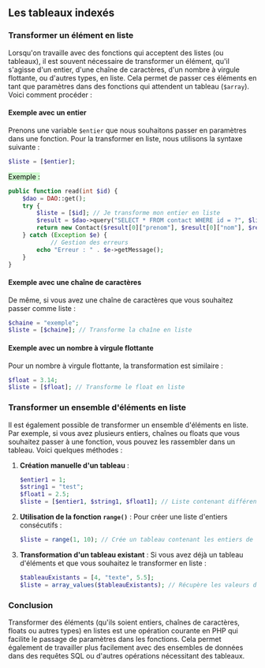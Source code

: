 ## Les tableaux indexés

### Transformer un élément en liste
Lorsqu'on travaille avec des fonctions qui acceptent des listes (ou tableaux), il est souvent nécessaire de transformer un élément, qu'il s'agisse d'un entier, d'une chaîne de caractères, d'un nombre à virgule flottante, ou d'autres types, en liste. Cela permet de passer ces éléments en tant que paramètres dans des fonctions qui attendent un tableau (`$array`). Voici comment procéder :

#### Exemple avec un entier
Prenons une variable `$entier` que nous souhaitons passer en paramètres dans une fonction. Pour la transformer en liste, nous utilisons la syntaxe suivante :

```php
$liste = [$entier];
```

<mark style="background: #BBFABBA6;">Exemple :</mark>
```php
public function read(int $id) {
    $dao = DAO::get();
    try {
        $liste = [$id]; // Je transforme mon entier en liste
        $result = $dao->query("SELECT * FROM contact WHERE id = ?", $liste);
        return new Contact($result[0]["prenom"], $result[0]["nom"], $result[0]["phone"]);
    } catch (Exception $e) {
	        // Gestion des erreurs
        echo "Erreur : " . $e->getMessage();
    }
}
```

#### Exemple avec une chaîne de caractères
De même, si vous avez une chaîne de caractères que vous souhaitez passer comme liste :

```php
$chaine = "exemple";
$liste = [$chaine]; // Transforme la chaîne en liste
```

#### Exemple avec un nombre à virgule flottante
Pour un nombre à virgule flottante, la transformation est similaire :

```php
$float = 3.14;
$liste = [$float]; // Transforme le float en liste
```

### Transformer un ensemble d'éléments en liste
Il est également possible de transformer un ensemble d'éléments en liste. Par exemple, si vous avez plusieurs entiers, chaînes ou floats que vous souhaitez passer à une fonction, vous pouvez les rassembler dans un tableau. Voici quelques méthodes :

1. **Création manuelle d'un tableau** :
   ```php
   $entier1 = 1;
   $string1 = "test";
   $float1 = 2.5;
   $liste = [$entier1, $string1, $float1]; // Liste contenant différents types
   ```

2. **Utilisation de la fonction `range()`** :
   Pour créer une liste d'entiers consécutifs :
   ```php
   $liste = range(1, 10); // Crée un tableau contenant les entiers de 1 à 10
   ```

3. **Transformation d'un tableau existant** :
   Si vous avez déjà un tableau d'éléments et que vous souhaitez le transformer en liste :
   ```php
   $tableauExistants = [4, "texte", 5.5];
   $liste = array_values($tableauExistants); // Récupère les valeurs du tableau existant
   ```

### Conclusion
Transformer des éléments (qu'ils soient entiers, chaînes de caractères, floats ou autres types) en listes est une opération courante en PHP qui facilite le passage de paramètres dans les fonctions. Cela permet également de travailler plus facilement avec des ensembles de données dans des requêtes SQL ou d'autres opérations nécessitant des tableaux.